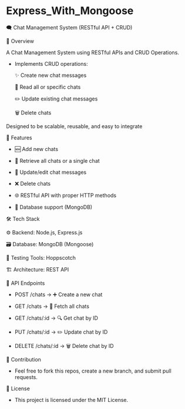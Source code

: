 # Express_With_Mongoose
🗨️ Chat Management System (RESTful API + CRUD)

📌 Overview

  A Chat Management System using RESTful APIs and CRUD Operations.

- Implements CRUD operations:

  ✨ Create new chat messages
  
  👀 Read all or specific chats

  ✏️ Update existing chat messages

  🗑️ Delete chats

Designed to be scalable, reusable, and easy to integrate

🚀 Features

- 🆕 Add new chats

- 📄 Retrieve all chats or a single chat

- 📝 Update/edit chat messages

- ❌ Delete chats

- 🌐 RESTful API with proper HTTP methods

- 💾 Database support (MongoDB)

🛠️ Tech Stack

  ⚙️ Backend: Node.js, Express.js

  🗃️ Database: MongoDB (Mongoose)

  🧪 Testing Tools: Hoppscotch

  🏗️ Architecture: REST API

📂 API Endpoints

 - POST /chats → ➕ Create a new chat

 - GET /chats → 📄 Fetch all chats

 - GET /chats/:id → 🔍 Get chat by ID

 - PUT /chats/:id → ✏️ Update chat by ID

 - DELETE /chats/:id → 🗑️ Delete chat by ID

🤝 Contribution

- Feel free to fork this repos, create a new branch, and submit pull requests.

📜 License

- This project is licensed under the MIT License.
